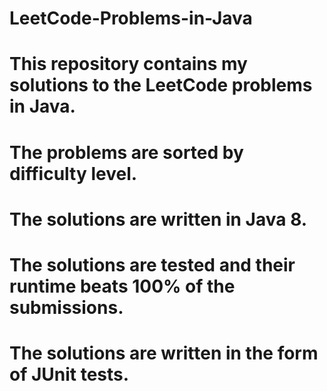 # LeetCode-Problems-in-Java

#

# This repository contains my solutions to the LeetCode problems in Java.

#

# The problems are sorted by difficulty level.

#

# The solutions are written in Java 8.

#

# The solutions are tested and their runtime beats 100% of the submissions.

#

# The solutions are written in the form of JUnit tests.

#
